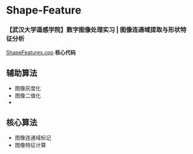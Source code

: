 # Shape-Feature
### 【武汉大学遥感学院】数字图像处理实习 |  图像连通域提取与形状特征分析  
 [ShapeFeatures.cpp](./ShapeFeatures.cpp) **核心代码**
## 辅助算法
- 图像灰度化  
- 图像二值化  
- 
## 核心算法
- 图像连通域标记
- 图像特征计算
